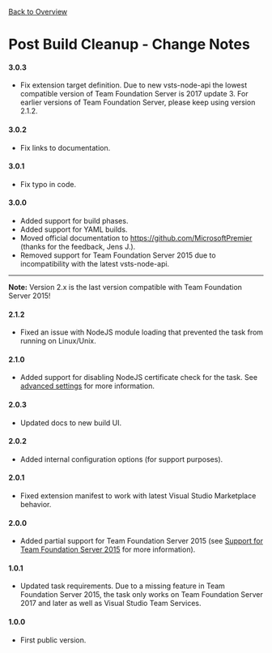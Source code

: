 [Back to Overview](./overview.md)

# Post Build Cleanup - Change Notes

#### 3.0.3
- Fix extension target definition. Due to new vsts-node-api the lowest compatible version of Team Foundation Server is 2017 update 3. For earlier versions of Team Foundation Server, please keep using version 2.1.2.

#### 3.0.2
- Fix links to documentation.

#### 3.0.1
- Fix typo in code.

#### 3.0.0
- Added support for build phases.
- Added support for YAML builds.
- Moved official documentation to https://github.com/MicrosoftPremier (thanks for the feedback, Jens J.).
- Removed support for Team Foundation Server 2015 due to incompatibility with the latest vsts-node-api.

--------------------------------------------------------------------------------
**Note:** Version 2.x is the last version compatible with Team Foundation Server 2015!

#### 2.1.2
- Fixed an issue with NodeJS module loading that prevented the task from running on Linux/Unix.

#### 2.1.0
- Added support for disabling NodeJS certificate check for the task. See [advanced settings](./overview.md#advanced) for more information.

#### 2.0.3
- Updated docs to new build UI.

#### 2.0.2
- Added internal configuration options (for support purposes).

#### 2.0.1
- Fixed extension manifest to work with latest Visual Studio Marketplace behavior.

#### 2.0.0
- Added partial support for Team Foundation Server 2015 (see [Support for Team Foundation Server 2015](./overview.md#support-for-team-foundation-server-2015)
  for more information).

#### 1.0.1
- Updated task requirements. Due to a missing feature in Team Foundation Server 2015, the task only works on Team Foundation
  Server 2017 and later as well as Visual Studio Team Services.

#### 1.0.0
- First public version.